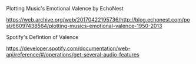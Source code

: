 Plotting Music's Emotional Valence by EchoNest

<https://web.archive.org/web/20170422195736/http://blog.echonest.com/post/66097438564/plotting-musics-emotional-valence-1950-2013>

Spotify's Defintion of Valence

<https://developer.spotify.com/documentation/web-api/reference/#/operations/get-several-audio-features>